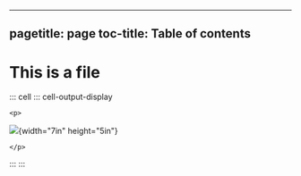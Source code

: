 ______________________________________________________________________

## pagetitle: page toc-title: Table of contents

# This is a file

::: cell ::: cell-output-display

<div>

```{=html}
<p>
```

![](page_files/figure-markdown/mermaid-figure-1.png){width="7in" height="5in"}

```{=html}
</p>
```

</div>
:::
:::
